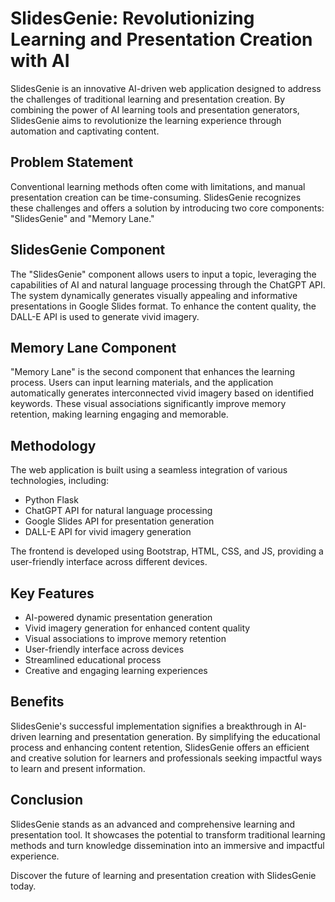 # SlidesGenie: Revolutionizing Learning and Presentation Creation with AI

SlidesGenie is an innovative AI-driven web application designed to address the challenges of traditional learning and presentation creation. By combining the power of AI learning tools and presentation generators, SlidesGenie aims to revolutionize the learning experience through automation and captivating content.

## Problem Statement

Conventional learning methods often come with limitations, and manual presentation creation can be time-consuming. SlidesGenie recognizes these challenges and offers a solution by introducing two core components: "SlidesGenie" and "Memory Lane."

## SlidesGenie Component

The "SlidesGenie" component allows users to input a topic, leveraging the capabilities of AI and natural language processing through the ChatGPT API. The system dynamically generates visually appealing and informative presentations in Google Slides format. To enhance the content quality, the DALL-E API is used to generate vivid imagery.

## Memory Lane Component

"Memory Lane" is the second component that enhances the learning process. Users can input learning materials, and the application automatically generates interconnected vivid imagery based on identified keywords. These visual associations significantly improve memory retention, making learning engaging and memorable.

## Methodology

The web application is built using a seamless integration of various technologies, including:

- Python Flask
- ChatGPT API for natural language processing
- Google Slides API for presentation generation
- DALL-E API for vivid imagery generation

The frontend is developed using Bootstrap, HTML, CSS, and JS, providing a user-friendly interface across different devices.

## Key Features

- AI-powered dynamic presentation generation
- Vivid imagery generation for enhanced content quality
- Visual associations to improve memory retention
- User-friendly interface across devices
- Streamlined educational process
- Creative and engaging learning experiences

## Benefits

SlidesGenie's successful implementation signifies a breakthrough in AI-driven learning and presentation generation. By simplifying the educational process and enhancing content retention, SlidesGenie offers an efficient and creative solution for learners and professionals seeking impactful ways to learn and present information.

## Conclusion

SlidesGenie stands as an advanced and comprehensive learning and presentation tool. It showcases the potential to transform traditional learning methods and turn knowledge dissemination into an immersive and impactful experience.

Discover the future of learning and presentation creation with SlidesGenie today.